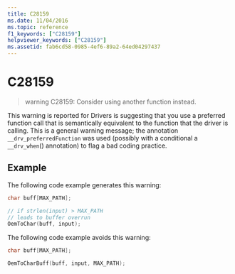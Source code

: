 ```yaml
---
title: C28159
ms.date: 11/04/2016
ms.topic: reference
f1_keywords: ["C28159"]
helpviewer_keywords: ["C28159"]
ms.assetid: fab6cd58-0985-4ef6-89a2-64ed04297437
---
```

# C28159

> warning C28159: Consider using another function instead.

This warning is reported for Drivers is suggesting that you use a preferred function call that is semantically equivalent to the function that the driver is calling. This is a general warning message; the annotation `__drv_preferredFunction` was used (possibly with a conditional a `__drv_when`() annotation) to flag a bad coding practice.

## Example

The following code example generates this warning:

```cpp
char buff[MAX_PATH];

// if strlen(input) > MAX_PATH
// leads to buffer overrun
OemToChar(buff, input);
```

The following code example avoids this warning:

```cpp
char buff[MAX_PATH];

OemToCharBuff(buff, input, MAX_PATH);
```

